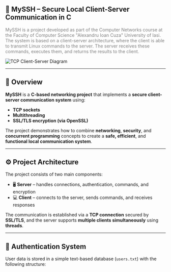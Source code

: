 ## 🔐 MySSH – Secure Local Client-Server Communication in C

<p style="font-size:14px; color:gray;">
MySSH is a project developed as part of the Computer Networks course at the Faculty of Computer Science "Alexandru Ioan Cuza" University of Iasi.  
The system is based on a client-server architecture, where the client is able to transmit Linux commands to the server.  
The server receives these commands, executes them, and returns the results to the client.
</p>

![TCP Client-Server Diagram](https://www.researchgate.net/publication/349147426/figure/fig12/AS:989602185744386@1612950955194/Simplified-diagram-of-TCP-IP-based-socket-communication-Adapted-from-18.ppm)

---

## 🧩 **Overview**

**MySSH** is a **C-based networking project** that implements a **secure client-server communication system** using:
- **TCP sockets**
- **Multithreading**
- **SSL/TLS encryption (via OpenSSL)**

The project demonstrates how to combine **networking**, **security**, and **concurrent programming** concepts to create a **safe, efficient**, and **functional local communication system**.

---

## ⚙️ **Project Architecture**

The project consists of two main components:
- 🖥️ **Server** – handles connections, authentication, commands, and encryption  
- 💻 **Client** – connects to the server, sends commands, and receives responses  

The communication is established via a **TCP connection** secured by **SSL/TLS**, and the server supports **multiple clients simultaneously** using **threads**.

---

## 🧠 **Authentication System**

User data is stored in a simple text-based database (`users.txt`) with the following structure:


